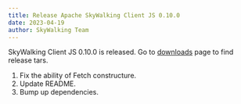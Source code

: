```yaml
---
title: Release Apache SkyWalking Client JS 0.10.0
date: 2023-04-19
author: SkyWalking Team
---
```


SkyWalking Client JS 0.10.0 is released. Go to [downloads](/downloads) page to find release tars.

1. Fix the ability of Fetch constructure.
2. Update README.
3. Bump up dependencies.
